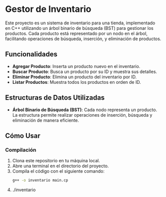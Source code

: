# Gestor de Inventario

Este proyecto es un sistema de inventario para una tienda, implementado en C++ utilizando un árbol binario de búsqueda (BST) para gestionar los productos. Cada producto está representado por un nodo en el árbol, facilitando operaciones de búsqueda, inserción, y eliminación de productos.

## Funcionalidades

- **Agregar Producto**: Inserta un producto nuevo en el inventario.
- **Buscar Producto**: Busca un producto por su ID y muestra sus detalles.
- **Eliminar Producto**: Elimina un producto del inventario por ID.
- **Listar Productos**: Muestra todos los productos en orden de ID.

## Estructuras de Datos Utilizadas

- **Árbol Binario de Búsqueda (BST)**: Cada nodo representa un producto. La estructura permite realizar operaciones de inserción, búsqueda y eliminación de manera eficiente.

## Cómo Usar

### Compilación

1. Clona este repositorio en tu máquina local.
2. Abre una terminal en el directorio del proyecto.
3. Compila el código con el siguiente comando:
   ```bash
   g++ -o inventario main.cp
4. ./inventario
